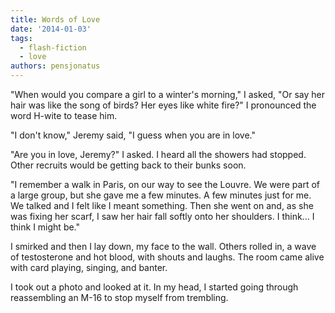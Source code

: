 ```yaml
---
title: Words of Love
date: '2014-01-03'
tags:
  - flash-fiction
  - love
authors: pensjonatus
---
```


"When would you compare a girl to a winter's morning," I asked, "Or say her hair
was like the song of birds? Her eyes like white fire?" I pronounced the word
H-wite to tease him.

<!-- truncate -->

"I don't know," Jeremy said, "I guess when you are in love."

"Are you in love, Jeremy?" I asked. I heard all the showers had stopped. Other
recruits would be getting back to their bunks soon.

"I remember a walk in Paris, on our way to see the Louvre. We were part of a
large group, but she gave me a few minutes. A few minutes just for me. We talked
and I felt like I meant something. Then she went on and, as she was fixing her
scarf, I saw her hair fall softly onto her shoulders. I think... I think I might
be."

I smirked and then I lay down, my face to the wall. Others rolled in, a wave of
testosterone and hot blood, with shouts and laughs. The room came alive with
card playing, singing, and banter.

I took out a photo and looked at it. In my head, I started going through
reassembling an M-16 to stop myself from trembling.
